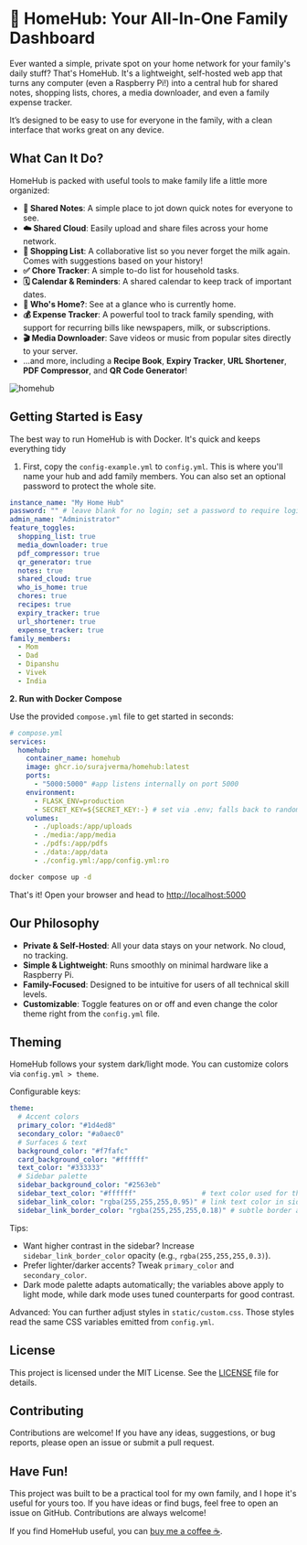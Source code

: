 
# 🏡 HomeHub: Your All-In-One Family Dashboard

Ever wanted a simple, private spot on your home network for your family's daily stuff? That's HomeHub. It's a lightweight, self-hosted web app that turns any computer (even a Raspberry Pi!) into a central hub for shared notes, shopping lists, chores, a media downloader, and even a family expense tracker.

It’s designed to be easy to use for everyone in the family, with a clean interface that works great on any device.

## What Can It Do?

HomeHub is packed with useful tools to make family life a little more organized:

* **📝 Shared Notes**: A simple place to jot down quick notes for everyone to see.
* **☁️ Shared Cloud**: Easily upload and share files across your home network.
* **🛒 Shopping List**: A collaborative list so you never forget the milk again. Comes with suggestions based on your history!
* **✅ Chore Tracker**: A simple to-do list for household tasks.
* **🗓️ Calendar & Reminders**: A shared calendar to keep track of important dates.
* **👋 Who's Home?**: See at a glance who is currently home.
* **💰 Expense Tracker**: A powerful tool to track family spending, with support for recurring bills like newspapers, milk, or subscriptions.
* **🎬 Media Downloader**: Save videos or music from popular sites directly to your server.
* ...and more, including a **Recipe Book**, **Expiry Tracker**, **URL Shortener**, **PDF Compressor**, and **QR Code Generator**!

![homehub](https://github.com/user-attachments/assets/0a170e1c-d21d-4902-ba3d-c0c58bbccbee)


## Getting Started is Easy

The best way to run HomeHub is with Docker. It's quick and keeps everything tidy

1. First, copy the `config-example.yml` to `config.yml`. This is where you'll name your hub and add family members. You can also set an optional password to protect the whole site.

```yaml
instance_name: "My Home Hub"
password: "" # leave blank for no login; set a password to require login
admin_name: "Administrator"
feature_toggles:
  shopping_list: true
  media_downloader: true
  pdf_compressor: true
  qr_generator: true
  notes: true
  shared_cloud: true
  who_is_home: true
  chores: true
  recipes: true
  expiry_tracker: true
  url_shortener: true
  expense_tracker: true
family_members:
  - Mom
  - Dad
  - Dipanshu
  - Vivek
  - India
```

**2. Run with Docker Compose**

Use the provided `compose.yml` file to get started in seconds:

```yaml
# compose.yml
services:
  homehub:
    container_name: homehub
    image: ghcr.io/surajverma/homehub:latest
    ports:
      - "5000:5000" #app listens internally on port 5000
    environment:
      - FLASK_ENV=production
      - SECRET_KEY=${SECRET_KEY:-} # set via .env; falls back to random if not provided
    volumes:
      - ./uploads:/app/uploads
      - ./media:/app/media
      - ./pdfs:/app/pdfs
      - ./data:/app/data
      - ./config.yml:/app/config.yml:ro
```

```bash
docker compose up -d
```
That's it! Open your browser and head to [http://localhost:5000](http://localhost:5000)

## Our Philosophy

* **Private & Self-Hosted**: All your data stays on your network. No cloud, no tracking.
* **Simple & Lightweight**: Runs smoothly on minimal hardware like a Raspberry Pi.
* **Family-Focused**: Designed to be intuitive for users of all technical skill levels.
* **Customizable**: Toggle features on or off and even change the color theme right from the `config.yml` file.

## Theming

HomeHub follows your system dark/light mode. You can customize colors via `config.yml > theme`.

Configurable keys:

```yaml
theme:
  # Accent colors
  primary_color: "#1d4ed8"
  secondary_color: "#a0aec0"
  # Surfaces & text
  background_color: "#f7fafc"
  card_background_color: "#ffffff"
  text_color: "#333333"
  # Sidebar palette
  sidebar_background_color: "#2563eb"
  sidebar_text_color: "#ffffff"                # text color used for the sidebar title and labels
  sidebar_link_color: "rgba(255,255,255,0.95)" # link text color in sidebar items
  sidebar_link_border_color: "rgba(255,255,255,0.18)" # subtle border around sidebar links
```

Tips:
- Want higher contrast in the sidebar? Increase `sidebar_link_border_color` opacity (e.g., `rgba(255,255,255,0.3)`).
- Prefer lighter/darker accents? Tweak `primary_color` and `secondary_color`.
- Dark mode palette adapts automatically; the variables above apply to light mode, while dark mode uses tuned counterparts for good contrast.

Advanced: You can further adjust styles in `static/custom.css`. Those styles read the same CSS variables emitted from `config.yml`.


## License

This project is licensed under the MIT License. See the [LICENSE](LICENSE) file for details.

## Contributing

Contributions are welcome! If you have any ideas, suggestions, or bug reports, please open an issue or submit a pull request.


## Have Fun!

This project was built to be a practical tool for my own family, and I hope it's useful for yours too. If you have ideas or find bugs, feel free to open an issue on GitHub. Contributions are always welcome!

If you find HomeHub useful, you can [buy me a coffee ☕](https://ko-fi.com/skv).
